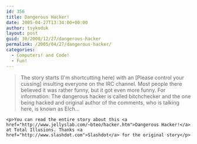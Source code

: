 ```yaml
---
id: 356
title: Dangerous Hacker!
date: 2005-04-27T13:34:00+00:00
author: tsykoduk
layout: post
guid: 30/2008/12/27/dangerous-hacker
permalink: /2005/04/27/dangerous-hacker/
categories:
  - Computers! and Code!
  - Fun!
---
```

<blockquote>The story starts (I'm shortcutting here) with an [Please control your cussing] insulting everyone on the <span class="caps">IRC</span> channel. Most people there believed it was rather funny, but it got even more funny. For information: The dangerous hacker is called bitchchecker and the one being hacked and original author of the comments, who is talking here, is known as Elch...</blockquote>

	<p>You can read the entire story about this <a href="http://www.jellyslab.com/~bteo/hacker.htm">Dangerous Hacker!</a> at Total Illusions. Thanks <a href="http://www.slashdot.com">Slashdot</a> for the original story</p>